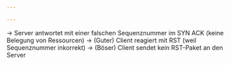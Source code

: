 ```yaml
---

---
```


-> Server antwortet mit einer falschen Sequenznummer im SYN ACK (keine Belegung von Ressourcen) 
-> (Guter) Client reagiert mit RST (weil Sequenznummer inkorrekt) 
-> (Böser) Client sendet kein RST-Paket an den Server
